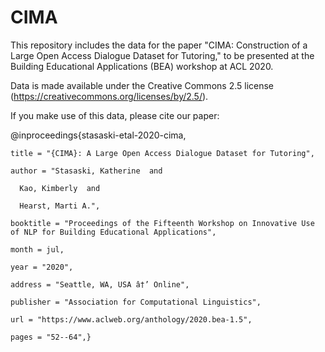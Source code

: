 # CIMA

This repository includes the data for the paper "CIMA: Construction of a Large Open Access Dialogue Dataset for Tutoring," to be presented at the Building Educational Applications (BEA) workshop at ACL 2020.

Data is made available under the Creative Commons 2.5 license (https://creativecommons.org/licenses/by/2.5/).  


If you make use of this data, please cite our paper:

@inproceedings{stasaski-etal-2020-cima,

    title = "{CIMA}: A Large Open Access Dialogue Dataset for Tutoring",
    
    author = "Stasaski, Katherine  and
    
      Kao, Kimberly  and
      
      Hearst, Marti A.",
      
    booktitle = "Proceedings of the Fifteenth Workshop on Innovative Use of NLP for Building Educational Applications",
    
    month = jul,
    
    year = "2020",
    
    address = "Seattle, WA, USA â†’ Online",
    
    publisher = "Association for Computational Linguistics",
    
    url = "https://www.aclweb.org/anthology/2020.bea-1.5",
    
    pages = "52--64",}


